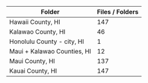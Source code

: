 | Folder                      |   Files / Folders |
|-----------------------------|-------------------|
| Hawaii County, HI           |               147 |
| Kalawao County, HI          |                46 |
| Honolulu County - city, HI  |                 1 |
| Maui + Kalawao Counties, HI |                12 |
| Maui County, HI             |               137 |
| Kauai County, HI            |               147 |
